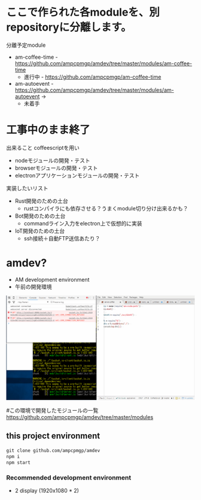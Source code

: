 # ここで作られた各moduleを、別repositoryに分離します。
分離予定module
* am-coffee-time - https://github.com/ampcpmgp/amdev/tree/master/modules/am-coffee-time
  * 進行中 - https://github.com/ampcpmgp/am-coffee-time
* am-autoevent - https://github.com/ampcpmgp/amdev/tree/master/modules/am-autoevent ->
  * 未着手

# 工事中のまま終了

出来ること
coffeescriptを用い
* nodeモジュールの開発・テスト
* browserモジュールの開発・テスト
* electronアプリケーションモジュールの開発・テスト

実装したいリスト
* Rust開発のための土台
  * rustコンパイラにも依存させる？うまくmodule切り分け出来るかも？
* Bot開発のための土台
  * commandライン入力をelectron上で仮想的に実装
* IoT開発のための土台
  * ssh接続＋自動FTP送信あたり？


# amdev?
* AM development environment
* 午前の開発環境

![](img/Animation.gif)

#この環境で開発したモジュールの一覧
https://github.com/ampcpmgp/amdev/tree/master/modules


## this project environment
```
git clone github.com/ampcpmgp/amdev
npm i
npm start
```

### Recommended development environment
* 2 display (1920x1080 * 2)
